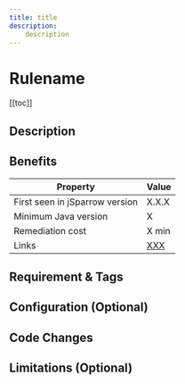 ```yaml
---
title: title
description:
    description
---
```


# Rulename

[[toc]]

## Description

## Benefits

| Property                        | Value |
| ------------------------------- | ----- |
| First seen in jSparrow version  | X.X.X |
| Minimum Java version            | X     |
| Remediation cost                | X min |
| Links                           | [XXX](https://sonarcloud.io/organizations/default/rules?open=squid%3AXXX&rule_key=squid%3AXXX) |

## Requirement & Tags

## Configuration (Optional)

## Code Changes

## Limitations (Optional)
